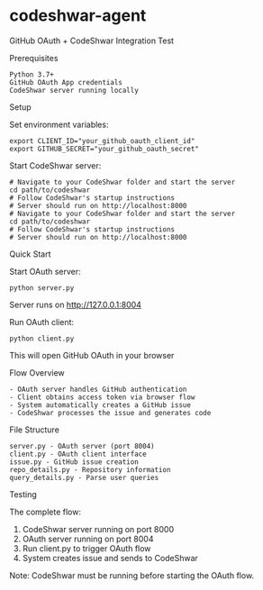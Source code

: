 # codeshwar-agent

GitHub OAuth + CodeShwar Integration Test

Prerequisites

    Python 3.7+
    GitHub OAuth App credentials
    CodeShwar server running locally

Setup

Set environment variables:

    export CLIENT_ID="your_github_oauth_client_id"
    export GITHUB_SECRET="your_github_oauth_secret"

Start CodeShwar server:

    # Navigate to your CodeShwar folder and start the server
    cd path/to/codeshwar
    # Follow CodeShwar's startup instructions
    # Server should run on http://localhost:8000
    # Navigate to your CodeShwar folder and start the server
    cd path/to/codeshwar
    # Follow CodeShwar's startup instructions
    # Server should run on http://localhost:8000

Quick Start
    
Start OAuth server:

    python server.py

Server runs on http://127.0.0.1:8004

Run OAuth client:

    python client.py

This will open GitHub OAuth in your browser

Flow Overview

    - OAuth server handles GitHub authentication
    - Client obtains access token via browser flow
    - System automatically creates a GitHub issue
    - CodeShwar processes the issue and generates code

File Structure

    server.py - OAuth server (port 8004)
    client.py - OAuth client interface
    issue.py - GitHub issue creation
    repo_details.py - Repository information
    query_details.py - Parse user queries

Testing

The complete flow:

1. CodeShwar server running on port 8000 
2. OAuth server running on port 8004 
3. Run client.py to trigger OAuth flow
4. System creates issue and sends to CodeShwar 

Note: CodeShwar must be running before starting the OAuth flow.
